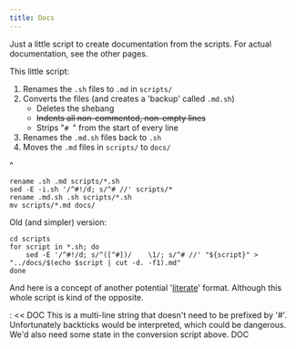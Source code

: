 ```yaml
---
title: Docs
---
```


Just a little script to create documentation from the scripts. For actual documentation, see the other pages.

This little script:
1.  Renames the `.sh` files to `.md` in `scripts/`
2.  Converts the files (and creates a 'backup' called `.md.sh`)
    -   Deletes the shebang
    -   <s>Indents all non-commented, non-empty lines</s>
    -   Strips "`# `" from the start of every line
3.  Renames the `.md.sh` files back to `.sh`
4.  Moves the `.md` files in `scripts/` to `docs/`

^

    rename .sh .md scripts/*.sh
    sed -E -i.sh '/^#!/d; s/^# //' scripts/*
    rename .md.sh .sh scripts/*.sh
    mv scripts/*.md docs/

Old (and simpler) version:

    cd scripts
    for script in *.sh; do
        sed -E '/^#!/d; s/^([^#])/    \1/; s/^# //' "${script}" > "../docs/$(echo $script | cut -d. -f1).md"
    done

And here is a concept of another potential '[literate](https://en.wikipedia.org/wiki/Literate_programming)' format.
Although this whole script is kind of the opposite.

: << DOC
This is a multi-line string that doesn't need to be prefixed by '#'.
Unfortunately backticks would be interpreted, which could be dangerous.
We'd also need some state in the conversion script above.
DOC
